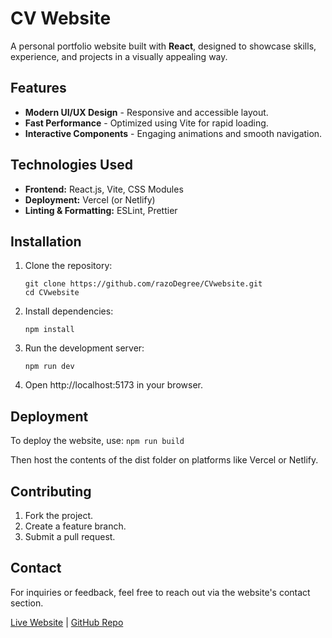 # CV Website

A personal portfolio website built with **React**, designed to showcase skills, experience, and projects in a visually appealing way.

## Features

- **Modern UI/UX Design** - Responsive and accessible layout.
- **Fast Performance** - Optimized using Vite for rapid loading.
- **Interactive Components** - Engaging animations and smooth navigation.

## Technologies Used

- **Frontend:** React.js, Vite, CSS Modules
- **Deployment:** Vercel (or Netlify)
- **Linting & Formatting:** ESLint, Prettier

## Installation

1. Clone the repository:

   ```
   git clone https://github.com/razoDegree/CVwebsite.git
   cd CVwebsite
   ```

2. Install dependencies:

    ```npm install```

3. Run the development server:

    ```npm run dev```

4. Open http://localhost:5173 in your browser.

## Deployment
To deploy the website, use:
    ```npm run build```

Then host the contents of the dist folder on platforms like Vercel or Netlify.

## Contributing
1. Fork the project.
2. Create a feature branch.
3. Submit a pull request.

## Contact
For inquiries or feedback, feel free to reach out via the website's contact section.

[Live Website](www.itsrazo.com) | [GitHub Repo](https://github.com/razoDegree/CVwebsite)